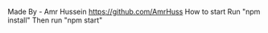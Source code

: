 Made By - Amr Hussein
https://github.com/AmrHuss
How to start
Run "npm install"
Then run "npm start"